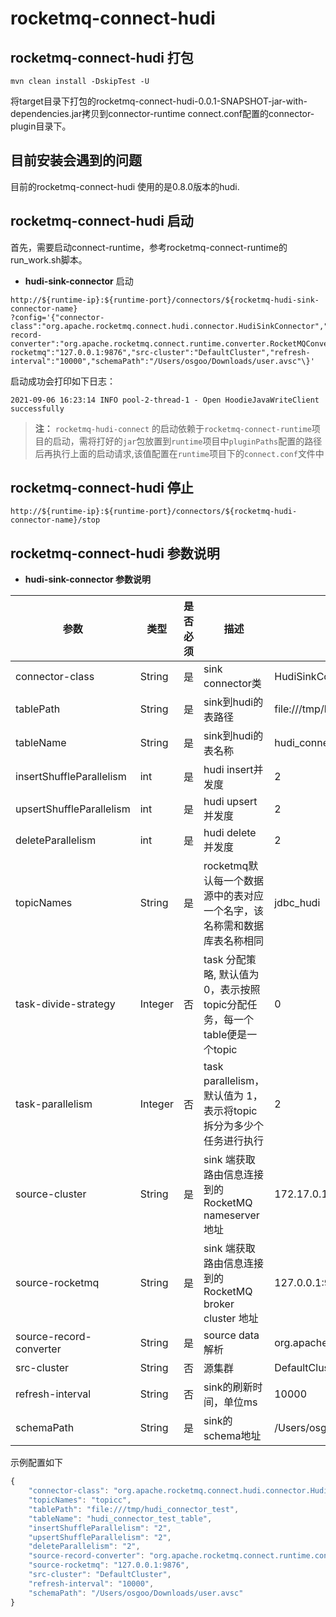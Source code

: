 # rocketmq-connect-hudi

## rocketmq-connect-hudi 打包
```
mvn clean install -DskipTest -U 
```
将target目录下打包的rocketmq-connect-hudi-0.0.1-SNAPSHOT-jar-with-dependencies.jar拷贝到connector-runtime connect.conf配置的connector-plugin目录下。
## 目前安装会遇到的问题

目前的rocketmq-connect-hudi 使用的是0.8.0版本的hudi.

## rocketmq-connect-hudi 启动

首先，需要启动connect-runtime，参考rocketmq-connect-runtime的run_work.sh脚本。
* **hudi-sink-connector** 启动

```
http://${runtime-ip}:${runtime-port}/connectors/${rocketmq-hudi-sink-connector-name}
?config='{"connector-class":"org.apache.rocketmq.connect.hudi.connector.HudiSinkConnector","topicNames":"topicc","tablePath":"file:///tmp/hudi_connector_test","tableName":"hudi_connector_test_table","insertShuffleParallelism":"2","upsertShuffleParallelism":"2","deleteParallelism":"2","source-record-converter":"org.apache.rocketmq.connect.runtime.converter.RocketMQConverter","source-rocketmq":"127.0.0.1:9876","src-cluster":"DefaultCluster","refresh-interval":"10000","schemaPath":"/Users/osgoo/Downloads/user.avsc"\}'
```
启动成功会打印如下日志：
```
2021-09-06 16:23:14 INFO pool-2-thread-1 - Open HoodieJavaWriteClient successfully
```
>**注：** `rocketmq-hudi-connect` 的启动依赖于`rocketmq-connect-runtime`项目的启动，需将打好的`jar`包放置到`runtime`项目中`pluginPaths`配置的路径后再执行上面的启动请求,该值配置在`runtime`项目下的`connect.conf`文件中

## rocketmq-connect-hudi 停止

```
http://${runtime-ip}:${runtime-port}/connectors/${rocketmq-hudi-connector-name}/stop
```

## rocketmq-connect-hudi 参数说明
* **hudi-sink-connector 参数说明**

参数 | 类型 | 是否必须 | 描述 | 样例
|---|---|---|---|---|
|connector-class | String | 是 | sink connector类 | HudiSinkConnector|
|tablePath | String | 是 | sink到hudi的表路径 | file:///tmp/hudi_connector_test |
|tableName | String | 是 | sink到hudi的表名称| hudi_connector_test_table |
|insertShuffleParallelism | int | 是 | hudi insert并发度 | 2 |
|upsertShuffleParallelism | int | 是 | hudi upsert并发度 | 2 |
|deleteParallelism | int | 是 | hudi delete并发度 | 2 |
|topicNames | String | 是 | rocketmq默认每一个数据源中的表对应一个名字，该名称需和数据库表名称相同 | jdbc_hudi |
|task-divide-strategy | Integer | 否 | task 分配策略, 默认值为 0，表示按照topic分配任务，每一个table便是一个topic | 0 |
|task-parallelism | Integer | 否 | task parallelism，默认值为 1，表示将topic拆分为多少个任务进行执行 | 2 |
|source-cluster | String | 是 | sink 端获取路由信息连接到的RocketMQ nameserver 地址 | 172.17.0.1:10911 |
|source-rocketmq | String | 是 | sink 端获取路由信息连接到的RocketMQ broker cluster 地址 | 127.0.0.1:9876 |
|source-record-converter | String | 是 | source data 解析 | org.apache.rocketmq.connect.runtime.converter.RocketMQConverter |
|src-cluster | String | 否 | 源集群 | DefaultCluster |
|refresh-interval | String | 否 | sink的刷新时间，单位ms | 10000 |
|schemaPath | String | 是 | sink的schema地址 | /Users/osgoo/Downloads/user.avsc" |


示例配置如下
```js
{
	"connector-class": "org.apache.rocketmq.connect.hudi.connector.HudiSinkConnector",
	"topicNames": "topicc",
	"tablePath": "file:///tmp/hudi_connector_test",
	"tableName": "hudi_connector_test_table",
	"insertShuffleParallelism": "2",
	"upsertShuffleParallelism": "2",
	"deleteParallelism": "2",
	"source-record-converter": "org.apache.rocketmq.connect.runtime.converter.RocketMQConverter",
	"source-rocketmq": "127.0.0.1:9876",
	"src-cluster": "DefaultCluster",
	"refresh-interval": "10000",
	"schemaPath": "/Users/osgoo/Downloads/user.avsc"
}
```